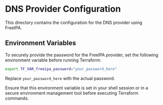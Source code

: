 # DNS Provider Configuration

This directory contains the configuration for the DNS provider using FreeIPA.

## Environment Variables

To securely provide the password for the FreeIPA provider, set the following environment variable before running Terraform:

```bash
export TF_VAR_freeipa_password="your_password_here"
```

Replace `your_password_here` with the actual password.

Ensure that this environment variable is set in your shell session or in a secure environment management tool before executing Terraform commands.
